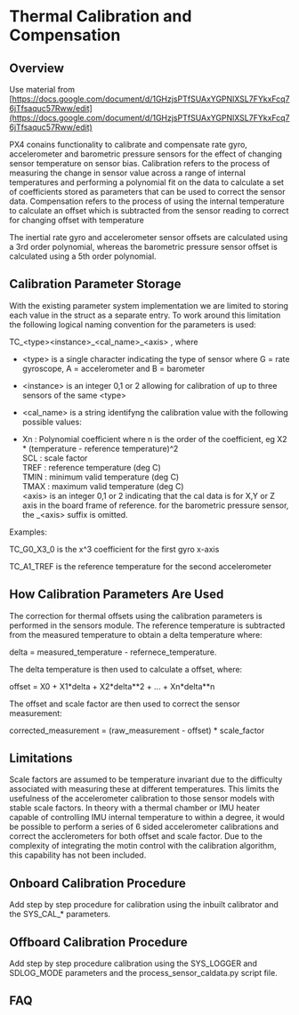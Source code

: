 # Thermal Calibration and Compensation

## Overview

Use material from [https://docs.google.com/document/d/1GHzjsPTfSUAxYGPNlXSL7FYkxFcq76jTfsaquc57Rww/edit](https://docs.google.com/document/d/1GHzjsPTfSUAxYGPNlXSL7FYkxFcq76jTfsaquc57Rww/edit)

PX4 conains functionality to calibrate and compensate rate gyro, accelerometer and barometric pressure sensors for the effect of changing sensor temperature on sensor bias. Calibration refers to the process of measuring the change in sensor value across a range of internal temperatures and performing a polynomial fit on the data to calculate a set of coefficients stored as parameters that can be used to correct the sensor data. Compensation refers to the process of using the internal temperature to calculate an offset which is subtracted from the sensor reading to correct for changing offset with temperature

The inertial rate gyro and accelerometer sensor offsets are calculated using a 3rd order polynomial, whereas the barometric pressure sensor offset is calculated using a 5th order polynomial.

## Calibration Parameter Storage

With the existing parameter system implementation we are limited to storing each value in the struct as a separate entry. To work around this limitation the following logical naming convention for the parameters is used:

TC\_&lt;type&gt;&lt;instance&gt;\_&lt;cal\_name&gt;\_&lt;axis&gt; , where

* &lt;type&gt; is a single character indicating the type of sensor where G = rate gyroscope, A = accelerometer and B = barometer

* &lt;instance&gt; is an integer 0,1 or 2 allowing for calibration of up to three sensors of the same &lt;type&gt;

* &lt;cal\_name&gt; is a string identifyng the calibration value with the following possible values:

* Xn : Polynomial coefficient where n is the order of the coefficient, eg X2 \* \(temperature - reference temperature\)^2  
  SCL : scale factor  
  TREF : reference temperature \(deg C\)  
  TMIN : minimum valid temperature \(deg C\)  
  TMAX : maximum valid temperature \(deg C\)  
  &lt;axis&gt; is an integer 0,1 or 2 indicating that the cal data is for X,Y or Z axis in the board frame of reference. for the barometric pressure sensor, the \_&lt;axis&gt; suffix is omitted.

Examples:

TC\_G0\_X3\_0 is the x^3 coefficient for the first gyro x-axis

TC\_A1\_TREF is the reference temperature for the second accelerometer

## How Calibration Parameters Are Used

The correction for thermal offsets using the calibration parameters is performed in the sensors module.  The reference temperature is subtracted from the measured temperature to obtain a delta temperature where:

delta = measured\_temperature - refernece\_temperature. 

The delta temperature is then used to calculate a offset, where:

offset = X0 + X1\*delta + X2\*delta\*\*2 + ... + Xn\*delta\*\*n

The offset and scale factor are then used to correct the sensor measurement:

corrected\_measurement = \(raw\_measurement - offset\) \* scale\_factor

## Limitations

Scale factors are assumed to be temperature invariant due to the difficulty associated with measuring these at different temperatures. This limits the usefulness of the accelerometer calibration to those sensor models with stable scale factors. In theory with a thermal chamber or IMU heater capable of controlling IMU internal temperature to within a degree, it would be possible to perform a series of 6 sided accelerometer calibrations and correct the acclerometers for both offset and scale factor. Due to the complexity of integrating the motin control with the calibration algorithm, this capability  has not been  included.

## Onboard Calibration Procedure

Add step by step procedure for calibration using the inbuilt calibrator and the SYS\_CAL\_\* parameters.

## Offboard Calibration Procedure

Add step by step procedure calibration using the SYS\_LOGGER and SDLOG\_MODE parameters and the process\_sensor\_caldata.py script file.

## FAQ



